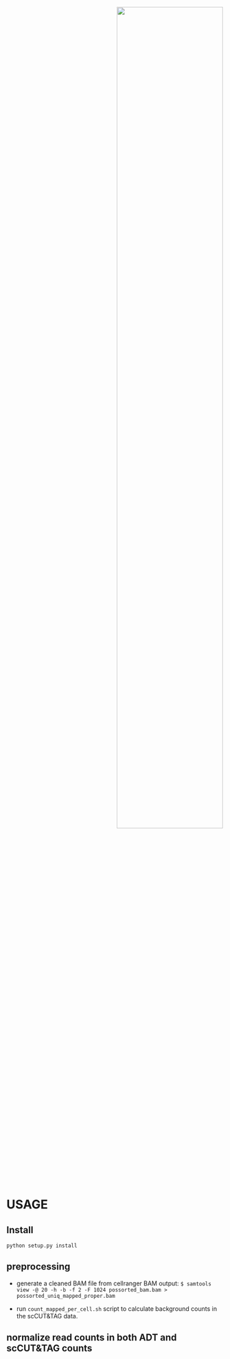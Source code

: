 <p align="right">
<img src="https://github.com/BioinfoJavierreLab/cutag/blob/main/doc/source/CUTAG_logo.png" width="70%">
</p>

# USAGE

## Install

`python setup.py install`

## preprocessing

 - generate a cleaned BAM file from cellranger BAM output:
 `$ samtools view -@ 20 -h -b -f 2 -F 1024 possorted_bam.bam > possorted_uniq_mapped_proper.bam`

 - run `count_mapped_per_cell.sh` script to calculate background counts in the scCUT&TAG data.

## normalize read counts in both ADT and scCUT&TAG counts

